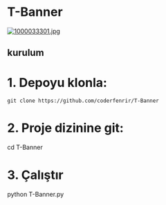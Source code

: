 # T-Banner
<a target="_blank" href="https://imageupload.io/MlLtPewaV5se0SC"><img  src="https://imageupload.io/ib/edmSsCr5zCpH3UK_1693760787.jpg" alt="1000033301.jpg"/></a>

## kurulum

# 1. Depoyu klonla:

`git clone https://github.com/coderfenrir/T-Banner`

# 2. Proje dizinine git:

cd T-Banner

# 3. Çalıştır

python T-Banner.py
